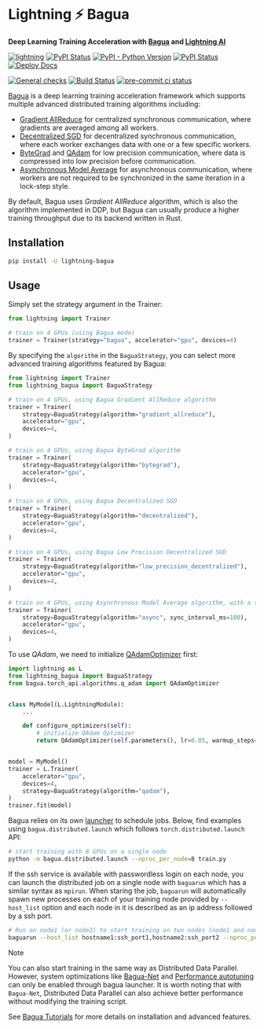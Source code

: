 # Lightning ⚡ Bagua

**Deep Learning Training Acceleration with [Bagua](https://tutorials.baguasys.com/) and [Lightning AI](https://lightning.ai)**

[![lightning](https://img.shields.io/badge/-Lightning_2.0+-792ee5?logo=pytorchlightning&logoColor=white)](https://lightning.ai/)
[![PyPI Status](https://badge.fury.io/py/lightning-bagua.svg)](https://badge.fury.io/py/lightning-bagua)
[![PyPI - Python Version](https://img.shields.io/pypi/pyversions/lightning-bagua)](https://pypi.org/project/lightning-bagua/)
[![PyPI Status](https://pepy.tech/badge/lightning-bagua)](https://pepy.tech/project/lightning-bagua)
[![Deploy Docs](https://github.com/Lightning-AI/lightning-Bagua/actions/workflows/docs-deploy.yml/badge.svg)](https://lightning-ai.github.io/lightning-Bagua/)

[![General checks](https://github.com/Lightning-AI/lightning-bagua/actions/workflows/ci-checks.yml/badge.svg?event=push)](https://github.com/Lightning-AI/lightning-bagua/actions/workflows/ci-checks.yml)
[![Build Status](https://dev.azure.com/Lightning-AI/compatibility/_apis/build/status/Lightning-AI.lightning-Bagua?branchName=main)](https://dev.azure.com/Lightning-AI/compatibility/_build/latest?definitionId=47&branchName=main)
[![pre-commit.ci status](https://results.pre-commit.ci/badge/github/Lightning-AI/lightning-Bagua/main.svg)](https://results.pre-commit.ci/latest/github/Lightning-AI/lightning-Bagua/main)

[Bagua](https://github.com/BaguaSys/bagua) is a deep learning training acceleration framework which supports multiple advanced distributed
training algorithms including:

- [Gradient AllReduce](https://tutorials.baguasys.com/algorithms/gradient-allreduce) for centralized synchronous communication, where gradients are averaged among all workers.
- [Decentralized SGD](https://tutorials.baguasys.com/algorithms/decentralized) for decentralized synchronous communication, where each worker exchanges data with one or a few specific workers.
- [ByteGrad](https://tutorials.baguasys.com/algorithms/bytegrad) and [QAdam](https://tutorials.baguasys.com/algorithms/q-adam) for low precision communication, where data is compressed into low precision  before communication.
- [Asynchronous Model Average](https://tutorials.baguasys.com/algorithms/async-model-average) for asynchronous communication, where workers are not required to be  synchronized in the same iteration in a lock-step style.

By default, Bagua uses *Gradient AllReduce* algorithm, which is also the algorithm implemented in DDP, but Bagua can usually produce a higher training throughput due to its backend written in Rust.

## Installation

```bash
pip install -U lightning-bagua
```

## Usage

Simply set the strategy argument in the Trainer:

```python
from lightning import Trainer

# train on 4 GPUs (using Bagua mode)
trainer = Trainer(strategy="bagua", accelerator="gpu", devices=4)
```

By specifying the `algorithm` in the `BaguaStrategy`, you can select more advanced training algorithms featured by Bagua:

```python
from lightning import Trainer
from lightning_bagua import BaguaStrategy

# train on 4 GPUs, using Bagua Gradient AllReduce algorithm
trainer = Trainer(
    strategy=BaguaStrategy(algorithm="gradient_allreduce"),
    accelerator="gpu",
    devices=4,
)

# train on 4 GPUs, using Bagua ByteGrad algorithm
trainer = Trainer(
    strategy=BaguaStrategy(algorithm="bytegrad"),
    accelerator="gpu",
    devices=4,
)

# train on 4 GPUs, using Bagua Decentralized SGD
trainer = Trainer(
    strategy=BaguaStrategy(algorithm="decentralized"),
    accelerator="gpu",
    devices=4,
)

# train on 4 GPUs, using Bagua Low Precision Decentralized SGD
trainer = Trainer(
    strategy=BaguaStrategy(algorithm="low_precision_decentralized"),
    accelerator="gpu",
    devices=4,
)

# train on 4 GPUs, using Asynchronous Model Average algorithm, with a synchronization interval of 100ms
trainer = Trainer(
    strategy=BaguaStrategy(algorithm="async", sync_interval_ms=100),
    accelerator="gpu",
    devices=4,
)
```

To use *QAdam*, we need to initialize [QAdamOptimizer](https://bagua.readthedocs.io/en/latest/autoapi/bagua/torch_api/algorithms/q_adam/index.html#bagua.torch_api.algorithms.q_adam.QAdamOptimizer) first:

```python
import lightning as L
from lightning_bagua import BaguaStrategy
from bagua.torch_api.algorithms.q_adam import QAdamOptimizer


class MyModel(L.LightningModule):
    ...

    def configure_optimizers(self):
        # initialize QAdam Optimizer
        return QAdamOptimizer(self.parameters(), lr=0.05, warmup_steps=100)


model = MyModel()
trainer = L.Trainer(
    accelerator="gpu",
    devices=4,
    strategy=BaguaStrategy(algorithm="qadam"),
)
trainer.fit(model)
```

Bagua relies on its own [launcher](https://tutorials.baguasys.com/getting-started/#launch-job) to schedule jobs. Below, find examples using `bagua.distributed.launch` which follows `torch.distributed.launch` API:

```bash
# start training with 8 GPUs on a single node
python -m bagua.distributed.launch --nproc_per_node=8 train.py
```

If the ssh service is available with passwordless login on each node, you can launch the distributed job on a single node with `baguarun` which has a similar syntax as `mpirun`. When staring the job, `baguarun` will automatically spawn new processes on each of your training node provided by `--host_list` option and each node in it is described as an ip address followed by a ssh port.

```bash
# Run on node1 (or node2) to start training on two nodes (node1 and node2), 8 GPUs per node
baguarun --host_list hostname1:ssh_port1,hostname2:ssh_port2 --nproc_per_node=8 --master_port=port1 train.py
```

Note

You can also start training in the same way as Distributed Data Parallel. However, system optimizations like [Bagua-Net](https://tutorials.baguasys.com/more-optimizations/bagua-net) and [Performance autotuning](https://tutorials.baguasys.com/performance-autotuning/) can only be enabled through bagua launcher. It is worth noting that with `Bagua-Net`, Distributed Data Parallel can also achieve better performance without modifying the training script.

See [Bagua Tutorials](https://tutorials.baguasys.com/) for more details on installation and advanced features.
